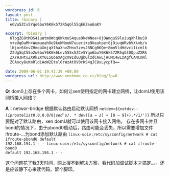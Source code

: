 ```yaml
--- 
wordpress_id: 6
layout: post
title: !binary |
  eGVu5ZCv5Yqo6buY6K6k572R5qGl55qE6Zeu6aKY

excerpt: !binary |
  UTogZG9tMOS4iuWtmOWcqOWkmuS4que9keWNoe+8jOWmguS9leiuqXhlbuS9
  v+eUqOaMh+WumueahOe9keWNoeW7uueri+e9keahpe+8jOiuqWRvbVXkvb/n
  lKjor6XnvZHmoaXmjqXlhaXnvZHnu5zvvJ8NCg0KQe+8mm5ldHdvci1icmlk
  Z2Ug5qC55o2u6buY6K6k6Lev55Sx5ZCv5Yqo6buY6K6k572R5qGlDQpuZXRk
  ZXY9JHtuZXRkZXY6LSQoaXAgcm91dGUgbGlzdCAwLjAuMC4wLzAgfCANCnNl
  ZCAncy8uKmRldiAoW2Etel0rWzAtOV0rKS4qJC8xLycpfQ==

date: 2009-06-01 19:42:39 +08:00
wordpress_url: http://www.xenhome.co.cc/blog/?p=6
---
```

<strong>Q: </strong>dom0上存在多个网卡，如何让xen使用指定的网卡建立网桥，让domU使用该网桥接入网络？

<strong>A：</strong>networ-bridge 根据默认路由启动默认网桥
<code>netdev=${netdev:-$(ip route list 0.0.0.0/0 |
sed 's/.*dev ([a-z]+[0-9]+).*$/1/')}</code>
所以只要配对了默认路由，xen domU就可以使用该网卡接入网络。<!--more-->
存在多网卡并且bond的情况下，由于pbond0启动后，路由可能会丢失，所以需要增加文件ifroute-...为bond添加默认路由
<code>linux-uoiv:/etc/sysconfig/network # cat ifroute-pbond0
default 192.168.194.1 - -
linux-uoiv:/etc/sysconfig/network # cat ifroute-bond0
default 192.168.194.1 - -</code>

这个问题花了我3天时间，网上搜不到解决方案，看代码加调试脚本才搞定。。。还是应该静下心来读代码，留个脚印。
